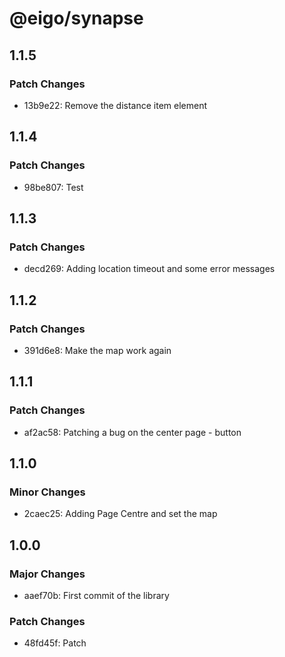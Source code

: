 # @eigo/synapse

## 1.1.5

### Patch Changes

- 13b9e22: Remove the distance item element

## 1.1.4

### Patch Changes

- 98be807: Test

## 1.1.3

### Patch Changes

- decd269: Adding location timeout and some error messages

## 1.1.2

### Patch Changes

- 391d6e8: Make the map work again

## 1.1.1

### Patch Changes

- af2ac58: Patching a bug on the center page - button

## 1.1.0

### Minor Changes

- 2caec25: Adding Page Centre and set the map

## 1.0.0

### Major Changes

- aaef70b: First commit of the library

### Patch Changes

- 48fd45f: Patch
